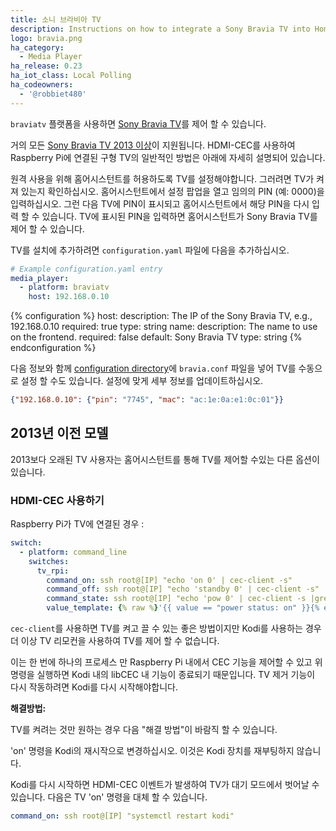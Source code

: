 ```yaml
---
title: 소니 브라비아 TV
description: Instructions on how to integrate a Sony Bravia TV into Home Assistant.
logo: bravia.png
ha_category:
  - Media Player
ha_release: 0.23
ha_iot_class: Local Polling
ha_codeowners:
  - '@robbiet480'
---
```


`braviatv` 플랫폼을 사용하면 [Sony Bravia TV](https://www.sony.com/)를 제어 할 수 있습니다.

거의 모든 [Sony Bravia TV 2013 이상](https://info.tvsideview.sony.net/en_ww/home_device.html#bravia)이 지원됩니다. HDMI-CEC를 사용하여 Raspberry Pi에 연결된 구형 TV의 일반적인 방법은 아래에 자세히 설명되어 있습니다.

원격 사용을 위해 홈어시스턴트를 허용하도록 TV를 설정해야합니다. 그러려면 TV가 켜져 있는지 확인하십시오. 홈어시스턴트에서 설정 팝업을 열고 임의의 PIN (예: 0000)을 입력하십시오. 그런 다음 TV에 PIN이 표시되고 홈어시스턴트에서 해당 PIN을 다시 입력 할 수 있습니다. TV에 표시된 PIN을 입력하면 홈어시스턴트가 Sony Bravia TV를 제어 할 수 있습니다.

TV를 설치에 추가하려면 `configuration.yaml` 파일에 다음을 추가하십시오.

```yaml
# Example configuration.yaml entry
media_player:
  - platform: braviatv
    host: 192.168.0.10
```

{% configuration %}
host:
  description: The IP of the Sony Bravia TV, e.g., 192.168.0.10
  required: true
  type: string
name:
  description: The name to use on the frontend.
  required: false
  default: Sony Bravia TV
  type: string
{% endconfiguration %}

다음 정보와 함께 [configuration directory](/docs/configuration/)에 `bravia.conf` 파일을 넣어 TV를 수동으로 설정 할 수도 있습니다. 설정에 맞게 세부 정보를 업데이트하십시오.

```json
{"192.168.0.10": {"pin": "7745", "mac": "ac:1e:0a:e1:0c:01"}}
```

## 2013년 이전 모델

2013보다 오래된 TV 사용자는 홈어시스턴트를 통해 TV를 제어할 수있는 다른 옵션이 있습니다.

### HDMI-CEC 사용하기

Raspberry Pi가 TV에 연결된 경우 :

```yaml
switch:
  - platform: command_line
    switches:
      tv_rpi:
        command_on: ssh root@[IP] "echo 'on 0' | cec-client -s"
        command_off: ssh root@[IP] "echo 'standby 0' | cec-client -s"
        command_state: ssh root@[IP] "echo 'pow 0' | cec-client -s |grep 'power status:'"
        value_template: {% raw %}'{{ value == "power status: on" }}{% endraw %}'
```

`cec-client`를 사용하면 TV를 켜고 끌 수 있는 좋은 방법이지만 Kodi를 사용하는 경우 더 이상 TV 리모컨을 사용하여 TV를 제어 할 수 없습니다.

이는 한 번에 하나의 프로세스 만 Raspberry Pi 내에서 CEC 기능을 제어할 수 있고 위 명령을 실행하면 Kodi 내의 libCEC 내 기능이 종료되기 때문입니다. TV 제거 기능이 다시 작동하려면 Kodi를 다시 시작해야합니다.

**해결방법:**

TV를 켜려는 것만 원하는 경우 다음 "해결 방법"이 바람직 할 수 있습니다.

'on' 명령을 Kodi의 재시작으로 변경하십시오. 이것은 Kodi 장치를 재부팅하지 않습니다.

Kodi를 다시 시작하면 HDMI-CEC 이벤트가 발생하여 TV가 대기 모드에서 벗어날 수 있습니다. 다음은 TV 'on' 명령을 대체 할 수 있습니다.

```yaml
command_on: ssh root@[IP] "systemctl restart kodi"
```
